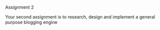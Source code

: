 Assignment 2

Your second assignment is to research, design and implement a general purpose blogging engine